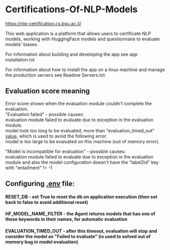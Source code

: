 # Certifications-Of-NLP-Models
https://nlp-cetrification.cs.bgu.ac.il/  

This web application is a platform that allows users to certificate NLP models,
working with HuggingFace models and questionnaire to evaluate models' biases.

For information about building and developing the app see app installation.txt

For information about how to install the app on a linux machine and manage the production servers see Readme Servers.txt.
 

## Evaluation score meaning
Error score shown when the evaluation module couldn't complete the evaluation.  
"Evaluation failed" - possible causes:   
evaluation module failed to evaluate due to exception in the evaluation module.  
model took too long to be evaluated, more than "evaluation_timed_out" [value](.env.env), which is used to avoid the following error.   
model is too large to be evaluated on this machine (out of memory error).

"Model is incompatible for evaluation" - possible causes:  
evaluation module failed to evaluate due to exception in the evaluation module and also the model configuration doesn't have the "label2id" key with "entailment" != -1   



## Configuring [.env](.env.env) file:
#### RESET_DB - set True to reset the db on application execution (then set back to false to avoid additional reset)
#### HF_MODEL_NAME_FILTER - the Agent returns models that has one of these keywords in their names, for automatic evaluation
#### EVALUATION_TIMED_OUT - after this timeout, evaluation will stop and consider the model as "Failed to evaluate" (is used to solved out of memory bug in model evaluation)